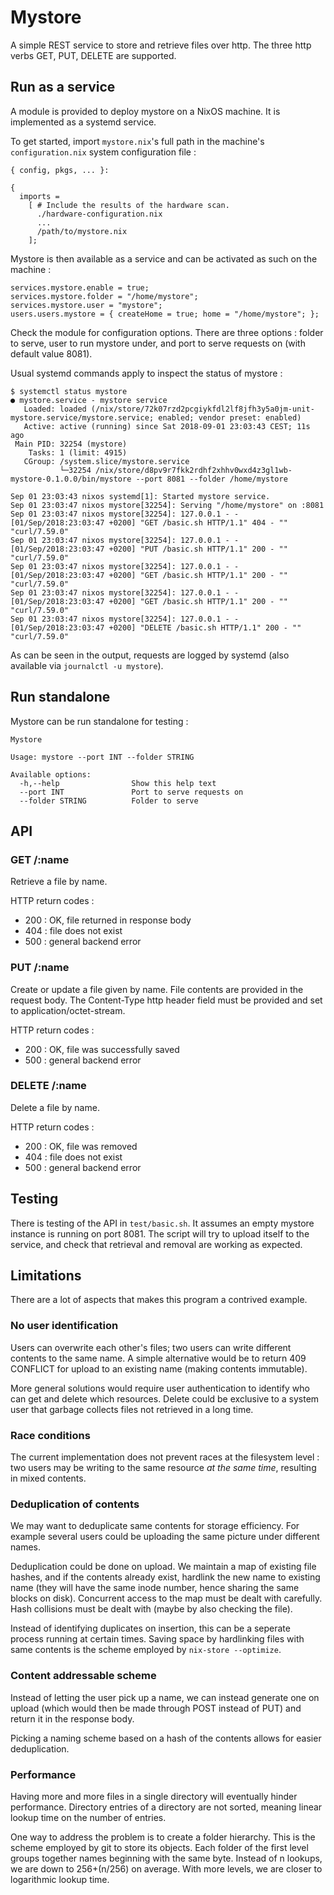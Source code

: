 # Mystore

A simple REST service to store and retrieve files over http. The three
http verbs GET, PUT, DELETE are supported.

## Run as a service

A module is provided to deploy mystore on a NixOS machine. It is
implemented as a systemd service.

To get started, import `mystore.nix`'s full path in the machine's
`configuration.nix` system configuration file :

```
{ config, pkgs, ... }:

{
  imports =
    [ # Include the results of the hardware scan.
      ./hardware-configuration.nix
      ...
      /path/to/mystore.nix
    ];
```

Mystore is then available as a service and can be activated as such on
the machine :

```
services.mystore.enable = true;
services.mystore.folder = "/home/mystore";
services.mystore.user = "mystore";
users.users.mystore = { createHome = true; home = "/home/mystore"; };
```

Check the module for configuration options. There are three options :
folder to serve, user to run mystore under, and port to serve requests
on (with default value 8081).

Usual systemd commands apply to inspect the status of mystore :

```
$ systemctl status mystore
● mystore.service - mystore service
   Loaded: loaded (/nix/store/72k07rzd2pcgiykfdl2lf8jfh3y5a0jm-unit-mystore.service/mystore.service; enabled; vendor preset: enabled)
   Active: active (running) since Sat 2018-09-01 23:03:43 CEST; 11s ago
 Main PID: 32254 (mystore)
    Tasks: 1 (limit: 4915)
   CGroup: /system.slice/mystore.service
           └─32254 /nix/store/d8pv9r7fkk2rdhf2xhhv0wxd4z3gl1wb-mystore-0.1.0.0/bin/mystore --port 8081 --folder /home/mystore

Sep 01 23:03:43 nixos systemd[1]: Started mystore service.
Sep 01 23:03:47 nixos mystore[32254]: Serving "/home/mystore" on :8081
Sep 01 23:03:47 nixos mystore[32254]: 127.0.0.1 - - [01/Sep/2018:23:03:47 +0200] "GET /basic.sh HTTP/1.1" 404 - "" "curl/7.59.0"
Sep 01 23:03:47 nixos mystore[32254]: 127.0.0.1 - - [01/Sep/2018:23:03:47 +0200] "PUT /basic.sh HTTP/1.1" 200 - "" "curl/7.59.0"
Sep 01 23:03:47 nixos mystore[32254]: 127.0.0.1 - - [01/Sep/2018:23:03:47 +0200] "GET /basic.sh HTTP/1.1" 200 - "" "curl/7.59.0"
Sep 01 23:03:47 nixos mystore[32254]: 127.0.0.1 - - [01/Sep/2018:23:03:47 +0200] "GET /basic.sh HTTP/1.1" 200 - "" "curl/7.59.0"
Sep 01 23:03:47 nixos mystore[32254]: 127.0.0.1 - - [01/Sep/2018:23:03:47 +0200] "DELETE /basic.sh HTTP/1.1" 200 - "" "curl/7.59.0"
```

As can be seen in the output, requests are logged by systemd (also
available via `journalctl -u mystore`).

## Run standalone

Mystore can be run standalone for testing :

```$ mystore --help
Mystore

Usage: mystore --port INT --folder STRING

Available options:
  -h,--help                Show this help text
  --port INT               Port to serve requests on
  --folder STRING          Folder to serve
```

## API

### GET /:name
Retrieve a file by name.

HTTP return codes :
- 200 : OK, file returned in response body
- 404 : file does not exist
- 500 : general backend error

### PUT /:name
Create or update a file given by name. File contents are provided in
the request body. The Content-Type http header field must be provided
and set to application/octet-stream.

HTTP return codes :
- 200 : OK, file was successfully saved
- 500 : general backend error

### DELETE /:name
Delete a file by name.

HTTP return codes :
- 200 : OK, file was removed
- 404 : file does not exist
- 500 : general backend error

## Testing

There is testing of the API in `test/basic.sh`. It assumes an empty
mystore instance is running on port 8081. The script will try to
upload itself to the service, and check that retrieval and removal are
working as expected.

## Limitations

There are a lot of aspects that makes this program a contrived
example.

### No user identification

Users can overwrite each other's files; two users can write different
contents to the same name. A simple alternative would be to return 409
CONFLICT for upload to an existing name (making contents immutable).

More general solutions would require user authentication to identify
who can get and delete which resources. Delete could be exclusive to a
system user that garbage collects files not retrieved in a long time.

### Race conditions

The current implementation does not prevent races at the filesystem
level : two users may be writing to the same resource _at the same
time_, resulting in mixed contents.

### Deduplication of contents

We may want to deduplicate same contents for storage efficiency. For
example several users could be uploading the same picture under
different names.

Deduplication could be done on upload. We maintain a map of existing
file hashes, and if the contents already exist, hardlink the new name
to existing name (they will have the same inode number, hence sharing
the same blocks on disk). Concurrent access to the map must be dealt
with carefully. Hash collisions must be dealt with (maybe by also
checking the file).

Instead of identifying duplicates on insertion, this can be a seperate
process running at certain times. Saving space by hardlinking files
with same contents is the scheme employed by `nix-store --optimize`.

### Content addressable scheme

Instead of letting the user pick up a name, we can instead generate
one on upload (which would then be made through POST instead of PUT)
and return it in the response body.

Picking a naming scheme based on a hash of the contents allows for
easier deduplication.

### Performance

Having more and more files in a single directory will eventually
hinder performance. Directory entries of a directory are not sorted,
meaning linear lookup time on the number of entries.

One way to address the problem is to create a folder hierarchy. This
is the scheme employed by git to store its objects. Each folder of the
first level groups together names beginning with the same byte.
Instead of n lookups, we are down to 256+(n/256) on average. With more
levels, we are closer to logarithmic lookup time.
